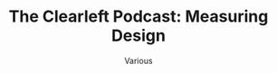 ---
title: "The Clearleft Podcast: Measuring Design"
tags:
    - 'Design'
    - 'Research'
    - 'Qualitative'
    - 'Quantitative'
    - 'Culture'
    - 'Data'
    - 'Podcast'
posse: "The smart folks at Clearleft and co. discuss what can, can’t, should and shouldn’t be measured of design and user experiences."
author: 'Various'
bookmark: 'https://podcast.clearleft.com/season03/episode05/'
notes: false
---